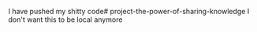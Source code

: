 I have pushed my shitty code# project-the-power-of-sharing-knowledge
I don't want this to be local anymore